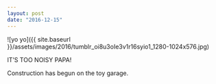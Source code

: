 ```yaml
---
layout: post
date: "2016-12-15"
---
```


![yo yo]({{ site.baseurl }}/assets/images/2016/tumblr_oi8u3oIe3v1r16syio1_1280-1024x576.jpg)

IT’S TOO NOISY PAPA!

Construction has begun on the toy garage.

